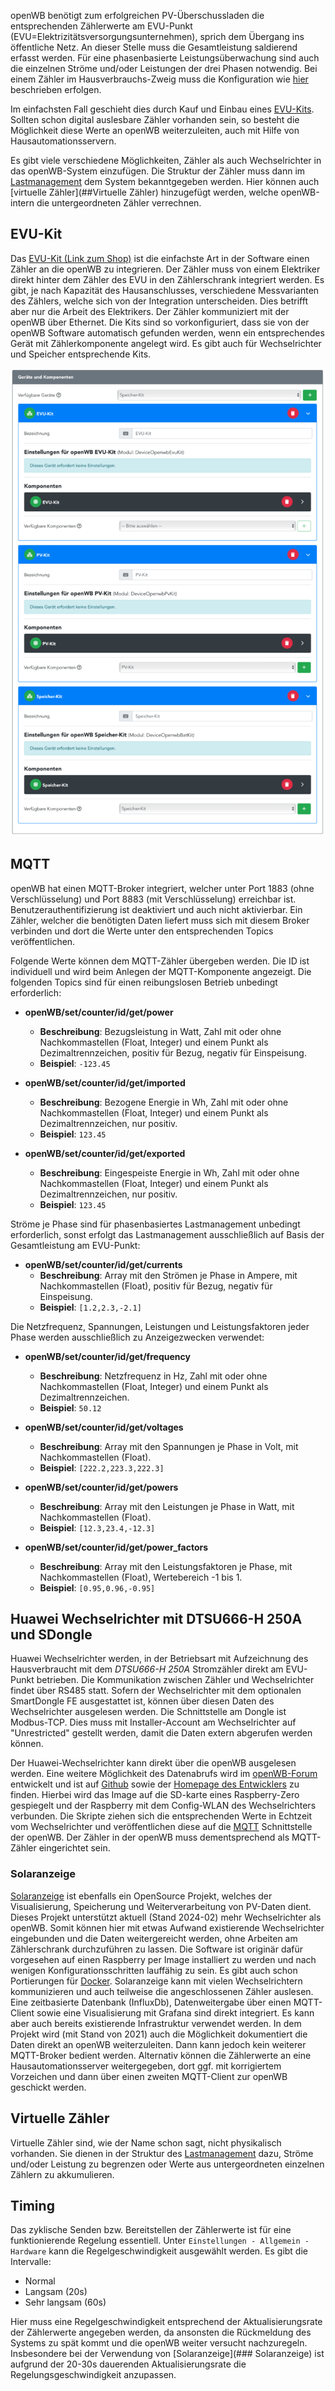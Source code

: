 openWB benötigt zum erfolgreichen PV-Überschussladen die entsprechenden Zählerwerte am EVU-Punkt (EVU=Elektrizitätsversorgungsunternehmen), sprich dem Übergang ins öffentliche Netz. An dieser Stelle muss die Gesamtleistung saldierend erfasst werden. Für eine phasenbasierte Leistungsüberwachung sind auch die einzelnen Ströme und/oder Leistungen der drei Phasen notwendig. Bei einem Zähler im Hausverbrauchs-Zweig muss die Konfiguration wie [hier](https://github.com/openWB/core/wiki/Hausverbrauchs-Zähler) beschrieben erfolgen.

Im einfachsten Fall geschieht dies durch Kauf und Einbau eines [EVU-Kits](#evu-kit). Sollten schon digital auslesbare Zähler vorhanden sein, so besteht die Möglichkeit diese Werte an openWB weiterzuleiten, auch mit Hilfe von Hausautomationsservern.

Es gibt viele verschiedene Möglichkeiten, Zähler als auch Wechselrichter in das openWB-System einzufügen.  Die Struktur der Zähler muss dann im  [Lastmanagement](https://github.com/openWB/core/wiki/Lastmanagement-und-kaskadierte-Zähler) dem System bekanntgegeben werden. Hier können auch [virtuelle Zähler](##Virtuelle Zähler)  hinzugefügt werden, welche openWB-intern die untergeordneten Zähler verrechnen.

## EVU-Kit

Das [EVU-Kit (Link zum Shop)](https://openwb.de/shop/?product=openwb-evu-kit) ist die einfachste Art in der Software einen Zähler an die openWB zu integrieren. Der Zähler muss von einem Elektriker direkt hinter dem Zähler des EVU in den Zählerschrank integriert werden. Es gibt, je nach Kapazität des Hausanschlusses, verschiedene Messvarianten des Zählers, welche sich von der Integration unterscheiden. Dies betrifft aber nur die Arbeit des Elektrikers.
Der Zähler kommuniziert mit der openWB über Ethernet. Die Kits sind so vorkonfiguriert, dass sie von der openWB Software automatisch gefunden werden, wenn ein entsprechendes Gerät mit Zählerkomponente angelegt wird. Es gibt auch für Wechselrichter und Speicher entsprechende Kits.

![EVU-Kit](pictures/EVU-PV-Speicher-Kit-689x1024.png)

## MQTT

openWB hat einen MQTT-Broker integriert, welcher unter Port 1883 (ohne Verschlüsselung) und Port 8883 (mit Verschlüsselung) erreichbar ist. Benutzerauthentifizierung ist deaktiviert und auch nicht aktivierbar. Ein Zähler, welcher die benötigten Daten liefert muss sich mit diesem Broker verbinden und dort die Werte unter den entsprechenden Topics veröffentlichen.

Folgende Werte können dem MQTT-Zähler übergeben werden. Die ID ist individuell und wird beim Anlegen der MQTT-Komponente angezeigt.
Die folgenden Topics sind für einen reibungslosen Betrieb unbedingt erforderlich:

- **openWB/set/counter/id/get/power**
  - **Beschreibung**: Bezugsleistung in Watt, Zahl mit oder ohne Nachkommastellen (Float, Integer) und einem Punkt als Dezimaltrennzeichen, positiv für Bezug, negativ für Einspeisung.
  - **Beispiel**: `-123.45`

- **openWB/set/counter/id/get/imported**
  - **Beschreibung**: Bezogene Energie in Wh, Zahl mit oder ohne Nachkommastellen (Float, Integer) und einem Punkt als Dezimaltrennzeichen, nur positiv.
  - **Beispiel**: `123.45`

- **openWB/set/counter/id/get/exported**
  - **Beschreibung**: Eingespeiste Energie in Wh, Zahl mit oder ohne Nachkommastellen (Float, Integer) und einem Punkt als Dezimaltrennzeichen, nur positiv.
  - **Beispiel**: `123.45`

Ströme je Phase sind für phasenbasiertes Lastmanagement unbedingt erforderlich, sonst erfolgt das Lastmanagement ausschließlich auf Basis der Gesamtleistung am EVU-Punkt:

- **openWB/set/counter/id/get/currents**
  - **Beschreibung**: Array mit den Strömen je Phase in Ampere, mit Nachkommastellen (Float), positiv für Bezug, negativ für Einspeisung.
  - **Beispiel**: `[1.2,2.3,-2.1]`

Die Netzfrequenz, Spannungen, Leistungen und Leistungsfaktoren jeder Phase werden ausschließlich zu Anzeigezwecken verwendet:

- **openWB/set/counter/id/get/frequency**
  - **Beschreibung**: Netzfrequenz in Hz, Zahl mit oder ohne Nachkommastellen (Float, Integer) und einem Punkt als Dezimaltrennzeichen.
  - **Beispiel**: `50.12`

- **openWB/set/counter/id/get/voltages**
  - **Beschreibung**: Array mit den Spannungen je Phase in Volt, mit Nachkommastellen (Float).
  - **Beispiel**: `[222.2,223.3,222.3]`

- **openWB/set/counter/id/get/powers**
  - **Beschreibung**: Array mit den Leistungen je Phase in Watt, mit Nachkommastellen (Float).
  - **Beispiel**: `[12.3,23.4,-12.3]`

- **openWB/set/counter/id/get/power_factors**
  - **Beschreibung**: Array mit den Leistungsfaktoren je Phase, mit Nachkommastellen (Float), Wertebereich -1 bis 1.
  - **Beispiel**: `[0.95,0.96,-0.95]`

## Huawei Wechselrichter mit DTSU666-H 250A und SDongle

Huawei Wechselrichter werden, in der Betriebsart mit Aufzeichnung des Hausverbraucht mit dem _DTSU666-H 250A_ Stromzähler direkt am EVU-Punkt betrieben. Die Kommunikation zwischen Zähler und Wechselrichter findet über RS485 statt. Sofern der Wechselrichter mit dem optionalen SmartDongle FE ausgestattet ist, können über diesen Daten des Wechselrichter ausgelesen werden.
Die Schnittstelle am Dongle ist Modbus-TCP. Dies muss mit Installer-Account am Wechselrichter auf "Unrestricted" gestellt werden, damit die Daten extern abgerufen werden können.

Der Huawei-Wechselrichter kann direkt über die openWB ausgelesen werden.
Eine weitere Möglichkeit des Datenabrufs wird im [openWB-Forum](https://openwb.de/forum/viewtopic.php?t=7029) entwickelt und ist auf [Github](https://github.com/AlexanderMetzger/huawei_openwb_bridge) sowie der [Homepage des Entwicklers](https://lebensraum-wohnraum.de/openwb-kommunikation-mit-dem-huawei-wechselrichter-sun-2000/) zu finden. Hierbei wird das Image auf die SD-karte eines Raspberry-Zero gespiegelt und der Raspberry mit dem Config-WLAN des Wechselrichters verbunden. Die Skripte ziehen sich die entsprechenden Werte in Echtzeit vom Wechselrichter und veröffentlichen diese auf die [MQTT](#mqtt) Schnittstelle der openWB. Der Zähler in der openWB muss dementsprechend als MQTT-Zähler eingerichtet sein.

### Solaranzeige

[Solaranzeige](https://solaranzeige.de)  ist ebenfalls ein OpenSource Projekt, welches der Visualisierung, Speicherung und Weiterverarbeitung von PV-Daten dient.
Dieses Projekt unterstützt aktuell (Stand 2024-02) mehr Wechselrichter als openWB. Somit können hier mit etwas Aufwand existierende Wechselrichter eingebunden und die Daten weitergereicht werden, ohne Arbeiten am Zählerschrank durchzuführen zu lassen.
Die Software ist originär dafür vorgesehen auf einen Raspberry per Image installiert zu werden und nach wenigen Konfigurationsschritten lauffähig zu sein. Es gibt auch schon Portierungen für [Docker](https://github.com/DeBaschdi/docker.solaranzeige).
Solaranzeige kann mit vielen Wechselrichtern kommunizieren und auch teilweise die angeschlossenen Zähler auslesen. Eine zeitbasierte Datenbank (InfluxDb), Datenweitergabe über einen MQTT-Client sowie eine Visualisierung mit Grafana sind direkt integriert. Es kann aber auch bereits existierende Infrastruktur verwendet werden.
In dem Projekt wird (mit Stand von 2021) auch die Möglichkeit dokumentiert die Daten direkt an openWB weiterzuleiten. Dann kann jedoch kein weiterer MQTT-Broker bedient werden.
Alternativ können die Zählerwerte an eine Hausautomationsserver weitergegeben, dort ggf. mit korrigiertem Vorzeichen und dann über einen zweiten MQTT-Client zur openWB geschickt werden.

## Virtuelle Zähler

Virtuelle Zähler sind, wie der Name schon sagt, nicht physikalisch vorhanden. Sie dienen in der Struktur des [Lastmanagement](https://github.com/openWB/core/wiki/Lastmanagement-und-kaskadierte-Zähler) dazu, Ströme und/oder Leistung zu begrenzen oder Werte aus untergeordneten einzelnen Zählern zu akkumulieren.

## Timing

Das zyklische Senden bzw. Bereitstellen der Zählerwerte ist für eine funktionierende Regelung essentiell. Unter ``Einstellungen - Allgemein - Hardware`` kann die Regelgeschwindigkeit ausgewählt werden. Es gibt die Intervalle:

- Normal
- Langsam (20s)
- Sehr langsam (60s)

Hier muss eine Regelgeschwindigkeit entsprechend der Aktualisierungsrate der Zählerwerte angegeben werden, da ansonsten die Rückmeldung des Systems zu spät kommt und die openWB weiter versucht nachzuregeln.
Insbesondere bei der Verwendung von [Solaranzeige](### Solaranzeige) ist aufgrund der 20-30s dauerenden Aktualisierungsrate die Regelungsgeschwindigkeit anzupassen.
